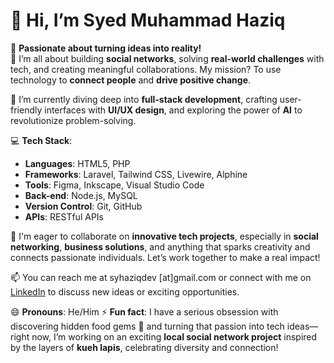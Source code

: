 # 👋 Hi, I’m Syed Muhammad Haziq

🚀 **Passionate about turning ideas into reality!**  
👀 I’m all about building **social networks**, solving **real-world challenges** with tech, and creating meaningful collaborations. My mission? To use technology to **connect people** and **drive positive change**.

🌱 I’m currently diving deep into **full-stack development**, crafting user-friendly interfaces with **UI/UX design**, and exploring the power of **AI** to revolutionize problem-solving.

💻 **Tech Stack**:
- **Languages**: HTML5, PHP
- **Frameworks**: Laravel, Tailwind CSS, Livewire, Alphine
- **Tools**: Figma, Inkscape, Visual Studio Code
- **Back-end**: Node.js, MySQL
- **Version Control**: Git, GitHub
- **APIs**: RESTful APIs

💞️ I'm eager to collaborate on **innovative tech projects**, especially in **social networking**, **business solutions**, and anything that sparks creativity and connects passionate individuals. Let’s work together to make a real impact!

📫 You can reach me at syhaziqdev [at]gmail.com or connect with me on [LinkedIn](https://linkedin.com/in/syhaziqdev) to discuss new ideas or exciting opportunities.

😄 **Pronouns**: He/Him 
⚡ **Fun fact**: I have a serious obsession with discovering hidden food gems 🍜 and turning that passion into tech ideas—right now, I’m working on an exciting **local social network project** inspired by the layers of **kueh lapis**, celebrating diversity and connection!
